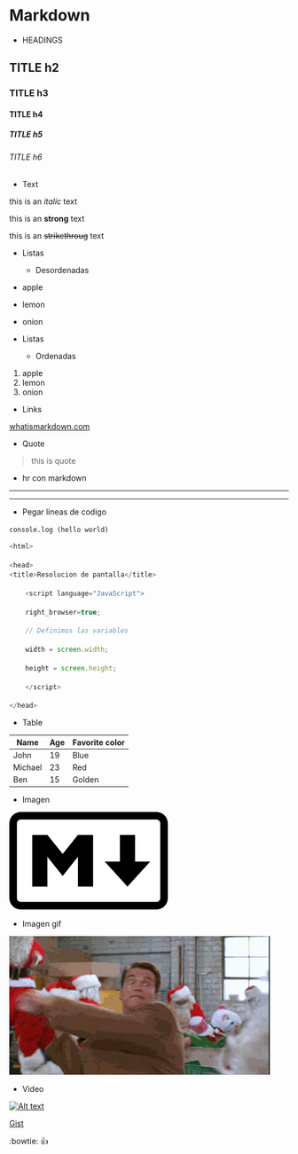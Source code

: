 # Markdown
* HEADINGS
## TITLE h2
### TITLE h3
#### TITLE h4
##### TITLE h5
###### TITLE h6

* Text

this is an *italic* text

this is an **strong** text

this is an ~~strikethroug~~ text

* Listas
  * Desordenadas

* apple
*  lemon
*  onion

* Listas 
  * Ordenadas

1. apple
2. lemon
3. onion

* Links

[whatismarkdown.com](https://whatismarkdown.com/what-are-markdowns/)


* Quote

>this is quote

* hr con markdown

---

---

* Pegar lineas de codigo

`console.log (hello world)`


```javascript
<html> 

<head> 
<title>Resolucion de pantalla</title> 

    <script language="JavaScript"> 
    
    right_browser=true; 
    
    // Definimos las variables 
    
    width = screen.width;  
    
    height = screen.height; 
    
    </script> 

</head> 

```
* Table

|Name    |Age  |Favorite color|
|--------|-----|--------------|
|John    |19   |        Blue  |
|Michael    |23  |       Red |
|Ben   |15   |        Golden |

* Imagen

![markdown](mark.png)

* Imagen gif

![markdown](R.gif)

* Video

[![Alt text](https://img.youtube.com/vi/DinilgacaWs/0.jpg)](https://www.youtube.com/watch?v=DinilgacaWs)

[Gist](https://gist.github.com/andres-vaba/7706dd46ca12b3095a4c63a5b992d0e1)



:bowtie:  :+1:

